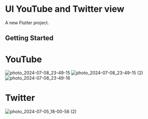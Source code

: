 # UI YouTube and Twitter view

A new Flutter project.

## Getting Started

# YouTube
![photo_2024-07-08_23-49-15](https://github.com/juratsobirov/UI_YouTubeAndTwitter/assets/171447978/764d1547-9298-40f0-92a3-8aafe9f19774)
![photo_2024-07-08_23-49-15 (2)](https://github.com/juratsobirov/UI_YouTubeAndTwitter/assets/171447978/6ed3b455-c202-49ec-8750-21450ee1751b) 
![photo_2024-07-08_23-49-16](https://github.com/juratsobirov/UI_YouTubeAndTwitter/assets/171447978/24dd0803-76f8-4110-816b-3a5a2cea4fea)

# Twitter
![photo_2024-07-05_18-00-56 (2)](https://github.com/juratsobirov/UI_YouTubeAndTwitter/assets/171447978/954325f4-62f0-4a18-b0a9-142877fab8ae)



